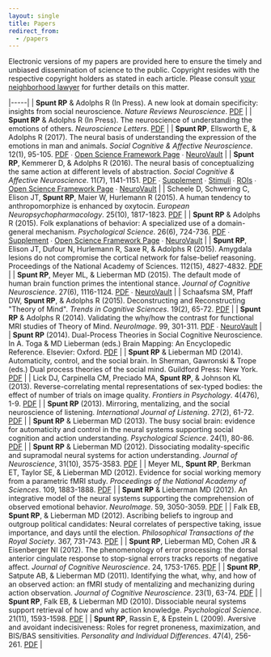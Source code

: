 ```yaml
---
layout: single
title: Papers
redirect_from:
  - /papers
---
```


Electronic versions of my papers are provided here to ensure the timely and unbiased dissemination of science to the public. Copyright resides with the respective copyright holders as stated in each article. Please consult <a href="/papers/pdf/better_call_saul_copyright.jpg">your neighborhood lawyer</a> for further details on this matter.

|-----|
|  **Spunt RP** &amp; Adolphs R (In Press). A new look at domain specificity: insights from social neuroscience. _Nature Reviews Neuroscience_. [PDF][34] |
|  **Spunt RP** &amp; Adolphs R (In Press). The neuroscience of understanding the emotions of others. _Neuroscience Letters_. [PDF][35] |
|  **Spunt RP**, Ellsworth E, &amp; Adolphs R (2017). The neural basis of understanding the expression of the emotions in man and animals. _Social Cognitive &amp; Affective Neuroscience_. 12(1), 95-105. [PDF][1] ∙ [Open Science Framework Page][2] ∙ [NeuroVault][3] |
|  **Spunt RP**, Kemmerer D, &amp; Adolphs R (2016). The neural basis of conceptualizing the same action at different levels of abstraction. _Social Cognitive &amp; Affective Neuroscience_. 11(7), 1141-1151. [PDF][4] ∙ [Supplement][5] ∙ [Stimuli][6] ∙ [ROIs][7] ∙ [Open Science Framework Page][8] ∙ [NeuroVault][9] |
|  Scheele D, Schwering C, Elison JT, **Spunt RP**, Maier W, Hurlemann R (2015). A human tendency to anthropomorphize is enhanced by oxytocin. _European Neuropsychopharmacology_. 25(10), 1817-1823. [PDF][10] |
|  **Spunt RP** &amp; Adolphs R (2015). Folk explanations of behavior: A specialized use of a domain-general mechanism. _Psychological Science_. 26(6), 724-736. [PDF][11] ∙ [Supplement][12] ∙ [Open Science Framework Page][13] ∙ [NeuroVault][14] |
|  **Spunt RP**, Elison JT, Dufour N, Hurlemann R, Saxe R, &amp; Adolphs R (2015). Amygdala lesions do not compromise the cortical network for false-belief reasoning. Proceedings of the National Academy of Sciences. 112(15), 4827-4832. [PDF][15] |
|  **Spunt RP**, Meyer ML, &amp; Lieberman MD (2015). The default mode of human brain function primes the intentional stance. _Journal of Cognitive Neuroscience_. 27(6), 1116-1124. [PDF][16] ∙ [NeuroVault][17] |
|  Schaafsma SM, Pfaff DW, **Spunt RP**, &amp; Adolphs R (2015). Deconstructing and Reconstructing "Theory of Mind". _Trends in Cognitive Sciences_. 19(2), 65-72. [PDF][18] |
|  **Spunt RP** &amp; Adolphs R (2014). Validating the why/how the contrast for functional MRI studies of Theory of Mind. _NeuroImage_. 99, 301-311. [PDF][19] ∙ [NeuroVault][20] |
|  **Spunt RP** (2014). Dual-Process Theories in Social Cognitive Neuroscience. In A. Toga &amp; MD Lieberman (eds.) Brain Mapping: An Encyclopedic Reference. Elsevier: Oxford. [PDF][21] |
|  **Spunt RP** &amp; Lieberman MD (2014). Automaticity, control, and the social brain. In Sherman, Gawronski &amp; Trope (eds.) Dual process theories of the social mind. Guildford Press: New York. [PDF][22] |
|  Lick DJ, Carpinella CM, Preciado MA, **Spunt RP**, &amp; Johnson KL (2013). Reverse-correlating mental representations of sex-typed bodies: the effect of number of trials on image quality. _Frontiers in Psychology_. 4(476), 1-9. [PDF][23] |
|  **Spunt RP** (2013). Mirroring, mentalizing, and the social neuroscience of listening. _International Journal of Listening_. 27(2), 61-72. [PDF][24] |
|  **Spunt RP** &amp; Lieberman MD (2013). The busy social brain: evidence for automaticity and control in the neural systems supporting social cognition and action understanding. _Psychological Science_. 24(1), 80-86. [PDF][25] |
|  **Spunt RP** &amp; Lieberman MD (2012). Dissociating modality-specific and supramodal neural systems for action understanding. _Journal of Neuroscience_, 31(10), 3575-3583. [PDF][26] |
|  Meyer ML, **Spunt RP**, Berkman ET, Taylor SE, &amp; Lieberman MD (2012). Evidence for social working memory from a parametric fMRI study. _Proceedings of the National Academy of Sciences_. 109, 1883-1888. [PDF][27] |
|  **Spunt RP** &amp; Lieberman MD (2012). An integrative model of the neural systems supporting the comprehension of observed emotional behavior. _NeuroImage_. 59, 3050-3059. [PDF][28] |
|  Falk EB, **Spunt RP**, &amp; Lieberman MD (2012). Ascribing beliefs to ingroup and outgroup political candidates: Neural correlates of perspective taking, issue importance, and days until the election. _Philosophical Transactions of the Royal Society_. 367, 731-743. [PDF][29] |
|  **Spunt RP**, Lieberman MD, Cohen JR &amp; Eisenberger NI (2012). The phenomenology of error processing: the dorsal anterior cingulate response to stop-signal errors tracks reports of negative affect. _Journal of Cognitive Neuroscience_. 24, 1753-1765. [PDF][30] |
|  **Spunt RP**, Satpute AB, &amp; Lieberman MD (2011). Identifying the what, why, and how of an observed action: an fMRI study of mentalizing and mechanizing during action observation. _Journal of Cognitive Neuroscience_. 23(1), 63-74. [PDF][31] |
|  **Spunt RP**, Falk EB, &amp; Lieberman MD (2010). Dissociable neural systems support retrieval of how and why action knowledge. _Psychological Science_. 21(11), 1593-1598. [PDF][32] |
|  **Spunt RP**, Rassin E, &amp; Epstein L (2009). Aversive and avoidant indecisiveness: Roles for regret proneness, maximization, and BIS/BAS sensitivities. _Personality and Individual Differences_. 47(4), 256-261. [PDF][33] |

[1]: http://www.bobspunt.com/papers/pdf/Spunt_Ellsworth_Adolphs_2017_SCAN-wSupplement.pdf
[2]: https://osf.io/bn2n8/
[3]: http://neurovault.org/collections/1846/
[4]: http://www.bobspunt.com/papers/pdf/Spunt_Kemmerer_Adolphs-2016-SCAN.pdf
[5]: http://www.bobspunt.com/papers/materials/manuscript_supplement.docx
[6]: http://www.bobspunt.com/papers/materials/stimulus_set.xlsx
[7]: http://www.bobspunt.com/papers/materials/ROI_SpuntKemmererAdolphs-SCAN.zip
[8]: https://osf.io/6rzwq/
[9]: http://neurovault.org/collections/694/
[10]: http://www.bobspunt.com/papers/pdf/Scheele_et_al_InPress.pdf
[11]: http://www.bobspunt.com/papers/pdf/Spunt_&amp;_Adolphs_2015_Psycholog_Sci.pdf
[12]: http://www.bobspunt.com/papers/pdf/Spunt_&amp;_Adolphs_2015_Psycholog_Sci_Supplement.pdf
[13]: https://osf.io/59cbe/
[14]: http://neurovault.org/collections/297/
[15]: http://www.bobspunt.com/papers/pdf/Spunt_et_al_2015_PNAS.pdf
[16]: http://www.bobspunt.com/papers/pdf/Spunt_et_al_2015_J_Cogn_Neurosci.pdf
[17]: http://neurovault.org/collections/446/
[18]: http://www.bobspunt.com/papers/pdf/Schaafsma_et_al_2014_105.pdf
[19]: http://www.bobspunt.com/papers/pdf/Spunt_&amp;_Adolphs_2014.pdf
[20]: http://neurovault.org/collections/445/
[21]: http://www.bobspunt.com/papers/pdf/Spunt_2015_DualProcessTheories.pdf
[22]: http://www.bobspunt.com/papers/pdf/Spunt_&amp;_Lieberman_2014.pdf
[23]: http://www.bobspunt.com/papers/pdf/Lick_2013_Front_Psychol.pdf
[24]: http://www.bobspunt.com/papers/pdf/Spunt_2013_International_Journal_of_Listening.pdf
[25]: http://www.bobspunt.com/papers/pdf/Spunt_2013_Psycholog_Sci.pdf
[26]: http://www.bobspunt.com/papers/pdf/Spunt_2012_Journal_of_Neuroscience.pdf
[27]: http://www.bobspunt.com/papers/pdf/Meyer_2012_Proceedings_of_the_National_Academy_of_Sciences.pdf
[28]: http://www.bobspunt.com/papers/pdf/Spunt_2012_NeuroImage.pdf
[29]: http://www.bobspunt.com/papers/pdf/Falk_2012_Philos_Trans_R_Soc_Lond_B_Biol_Sci.pdf
[30]: http://www.bobspunt.com/papers/pdf/Spunt_2012_J_Cogn_Neurosci.pdf
[31]: http://www.bobspunt.com/papers/pdf/Spunt_2011_J_Cogn_Neurosci.pdf
[32]: http://www.bobspunt.com/papers/pdf/Spunt_2010_Psycholog_Sci.pdf
[33]: http://www.bobspunt.com/papers/pdf/Spunt_2009_Personality_and_Individual_Differences.pdf
[34]: http://www.bobspunt.com/papers/pdf/Spunt_Adolphs_InPress_NatRevNeurosci.pdf
[35]: http://www.bobspunt.com/papers/pdf/Spunt_Adolphs_2017_NeurosciLett.pdf